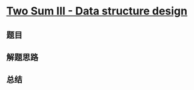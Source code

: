 # [Two Sum III - Data structure design](https://leetcode.com/problems/two-sum-iii-data-structure-design/)
## 题目


## 解题思路


## 总结


